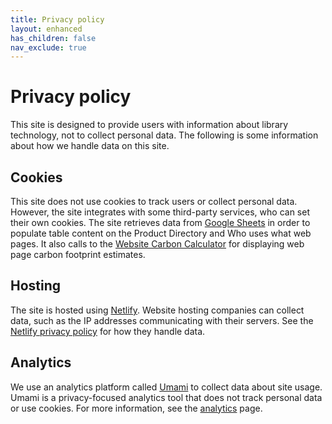 ```yaml
---
title: Privacy policy
layout: enhanced
has_children: false
nav_exclude: true
---
```


# Privacy policy

This site is designed to provide users with information about library technology, not to collect personal data. The following is some information about how we handle data on this site.

## Cookies

This site does not use cookies to track users or collect personal data. However, the site integrates with some third-party services, who can set their own cookies. The site retrieves data from [Google Sheets](https://workspace.google.com/intl/en_uk/products/sheets/) in order to populate table content on the Product Directory and Who uses what web pages. It also calls to the [Website Carbon Calculator](https://www.websitecarbon.com/privacy-policy/) for displaying web page carbon footprint estimates.

## Hosting

The site is hosted using [Netlify](https://www.netlify.com/). Website hosting companies can collect data, such as the IP addresses communicating with their servers. See the [Netlify privacy policy](https://www.netlify.com/privacy/) for how they handle data.

## Analytics

We use an analytics platform called [Umami](https://umami.is/) to collect data about site usage. Umami is a privacy-focused analytics tool that does not track personal data or use cookies. For more information, see the [analytics](/analytics) page.
